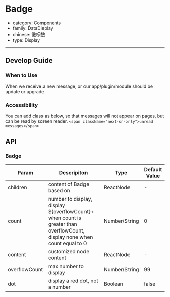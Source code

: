 # Badge

-   category: Components
-   family: DataDisplay
-   chinese: 徽标数
-   type: Display

---

## Develop Guide

### When to Use

When we receive a new message, or our app/plugin/module should be update or upgrade.

### Accessibility
You can add class as below, so that messages will not appear on pages, but can be read by screen reader.
`<span className="next-sr-only">unread messages</span>`

## API

### Badge

| Param | Descripiton  | Type  | Default Value |
| ------------- | ----------------------------------------------------- | ------------- | ----- |
| children      | content of Badge based on                                               | ReactNode     | -     |
| count         | number to display, display ${overflowCount}+ when count is greater than overflowCount, display none when count equal to 0 | Number/String | 0     |
| content       | customized node content                                               | ReactNode     | -     |
| overflowCount | max number to display                                              | Number/String | 99    |
| dot           | display a red dot, not a number                                        | Boolean       | false |
